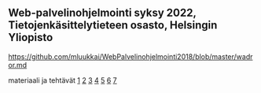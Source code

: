 
## Web-palvelinohjelmointi syksy 2022, Tietojenkäsittelytieteen osasto, Helsingin Yliopisto

https://github.com/mluukkai/WebPalvelinohjelmointi2018/blob/master/wadror.md

materiaali ja tehtävät [1](https://github.com/mluukkai/WebPalvelinohjelmointi2018/blob/master/web/viikko1.md) [2](https://github.com/mluukkai/WebPalvelinohjelmointi2018/blob/master/web/viikko2.md) [3](https://github.com/mluukkai/WebPalvelinohjelmointi2018/blob/master/web/viikko3.md) [4](https://github.com/mluukkai/WebPalvelinohjelmointi2018/blob/master/web/viikko4.md) [5](https://github.com/mluukkai/WebPalvelinohjelmointi2018/blob/master/web/viikko5.md) [6](https://github.com/mluukkai/WebPalvelinohjelmointi2018/blob/master/web/viikko6.md) [7](https://github.com/mluukkai/WebPalvelinohjelmointi2018/blob/master/web/viikko7.md) 

